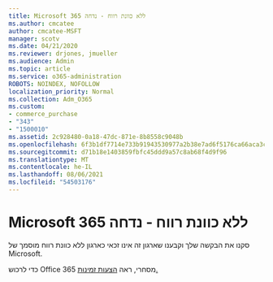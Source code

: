 ```yaml
---
title: Microsoft 365 ללא כוונת רווח - נדחה
ms.author: cmcatee
author: cmcatee-MSFT
manager: scotv
ms.date: 04/21/2020
ms.reviewer: drjones, jmueller
ms.audience: Admin
ms.topic: article
ms.service: o365-administration
ROBOTS: NOINDEX, NOFOLLOW
localization_priority: Normal
ms.collection: Adm_O365
ms.custom:
- commerce_purchase
- "343"
- "1500010"
ms.assetid: 2c928480-0a18-47dc-871e-8b8558c9048b
ms.openlocfilehash: 6f3b1df7714e733b91943530977a2b38e7ad6f5176ca66aca3c4b950c67236f0
ms.sourcegitcommit: d71b18e1403859fbfc45ddd9a57c8ab68f4d9f96
ms.translationtype: MT
ms.contentlocale: he-IL
ms.lasthandoff: 08/06/2021
ms.locfileid: "54503176"
---
```

# <a name="microsoft-365-for-nonprofits---declined"></a>Microsoft 365 ללא כוונת רווח - נדחה

סקנו את הבקשה שלך וקבענו שארגון זה אינו זכאי כארגון ללא כוונת רווח מוסמך של Microsoft.
  
כדי לרכוש Office 365 מסחרי, ראה [הצעות זמינות.](https://portal.office.com/AdminPortal/Home)
